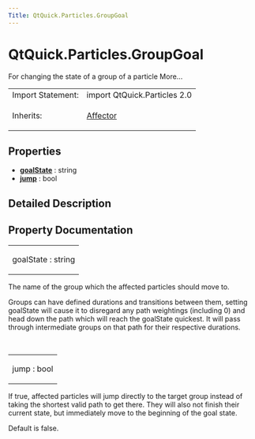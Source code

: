 ```yaml
---
Title: QtQuick.Particles.GroupGoal
---
```


# QtQuick.Particles.GroupGoal

<span class="subtitle"></span>
<!-- $$$GroupGoal-brief -->
<p>For changing the state of a group of a particle More...</p>
<!-- @@@GroupGoal -->
<table class="alignedsummary">
<tr><td class="memItemLeft rightAlign topAlign"> Import Statement:</td><td class="memItemRight bottomAlign"> import QtQuick.Particles 2.0</td></tr><tr><td class="memItemLeft rightAlign topAlign"> Inherits:</td><td class="memItemRight bottomAlign"> <p><a href="QtQuick.Particles.Affector.md">Affector</a></p>
</td></tr></table><ul>
</ul>
<h2 id="properties">Properties</h2>
<ul>
<li class="fn"><b><b><a href="#goalState-prop">goalState</a></b></b> : string</li>
<li class="fn"><b><b><a href="#jump-prop">jump</a></b></b> : bool</li>
</ul>
<!-- $$$GroupGoal-description -->
<h2 id="details">Detailed Description</h2>
</p>
<!-- @@@GroupGoal -->
<h2>Property Documentation</h2>
<!-- $$$goalState -->
<table class="qmlname"><tr valign="top" id="goalState-prop"><td class="tblQmlPropNode"><p><span class="name">goalState</span> : <span class="type">string</span></p></td></tr></table><p>The name of the group which the affected particles should move to.</p>
<p>Groups can have defined durations and transitions between them, setting goalState will cause it to disregard any path weightings (including 0) and head down the path which will reach the goalState quickest. It will pass through intermediate groups on that path for their respective durations.</p>
<!-- @@@goalState -->
<br/>
<!-- $$$jump -->
<table class="qmlname"><tr valign="top" id="jump-prop"><td class="tblQmlPropNode"><p><span class="name">jump</span> : <span class="type">bool</span></p></td></tr></table><p>If true, affected particles will jump directly to the target group instead of taking the shortest valid path to get there. They will also not finish their current state, but immediately move to the beginning of the goal state.</p>
<p>Default is false.</p>
<!-- @@@jump -->
<br/>
